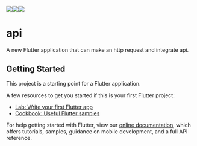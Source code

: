 <img src='https://shapi1.000webhostapp.com/Capture.PNG'><img src='https://shapi1.000webhostapp.com/Capture1.PNG'><img src='https://shapi1.000webhostapp.com/Capture2.PNG'>


# api

A new Flutter application that can make an http request and integrate api.

## Getting Started

This project is a starting point for a Flutter application.

A few resources to get you started if this is your first Flutter project:

- [Lab: Write your first Flutter app](https://flutter.dev/docs/get-started/codelab)
- [Cookbook: Useful Flutter samples](https://flutter.dev/docs/cookbook)

For help getting started with Flutter, view our
[online documentation](https://flutter.dev/docs), which offers tutorials,
samples, guidance on mobile development, and a full API reference.
